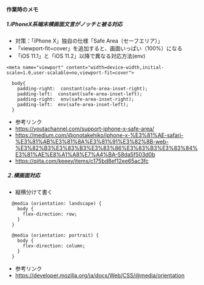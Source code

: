 

#### 作業時のメモ ####


##### 1.iPhoneX系端末横画面文言がノッチと被る対応
- 対策：「iPhone X」独自の仕様「Safe Area（セーフエリア）」
- 「viewport-fit=cover」を追加すると、画面いっぱい（100%）になる
- 「iOS 11.1」と「iOS 11.2」以降で異なる対応方法(env)
```
<meta name="viewport" content="width=device-width,initial-scale=1.0,user-scalable=no,viewport-fit=cover">

  body{
    padding-right:  constant(safe-area-inset-right);
    padding-left:  constant(safe-area-inset-left);
    padding-right:  env(safe-area-inset-right);
    padding-left:  env(safe-area-inset-left);
  }
```


- 参考リンク
- https://youtachannel.com/support-iphone-x-safe-area/
- https://medium.com/@onotakehiko/iphone-x-%E3%81%AE-safari-%E3%81%AB%E3%81%8A%E3%81%91%E3%82%8B-web-%E3%82%B3%E3%83%B3%E3%83%86%E3%83%B3%E3%83%84%E3%81%AE%E8%A1%A8%E7%A4%BA-58da5f503d0b
- https://qiita.com/keeey/items/c175bd8ef12ee65ac3fc


##### ２.横画面対応
- 縦横分けて書く
```
  @media (orientation: landscape) {
    body {
      flex-direction: row;
    }
  }

  @media (orientation: portrait) {
    body {
      flex-direction: column;
    }
  }
```

- 参考リンク
- https://developer.mozilla.org/ja/docs/Web/CSS/@media/orientation
